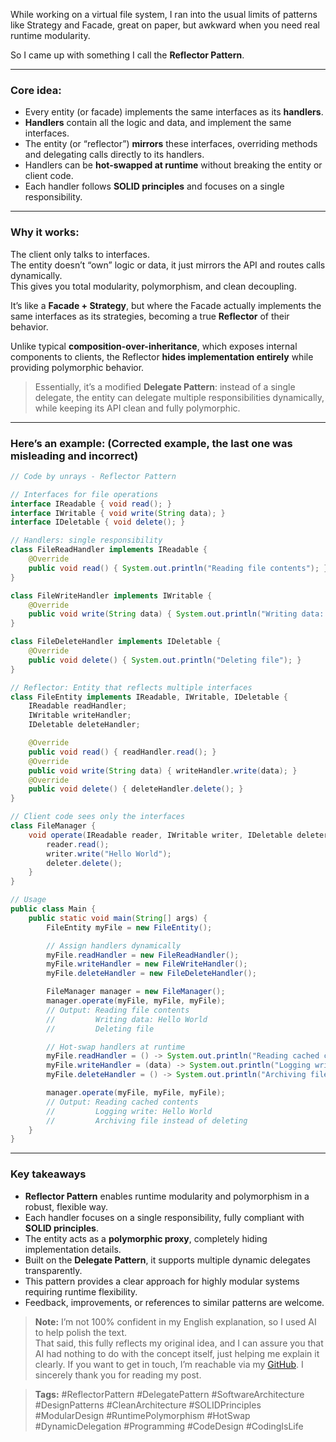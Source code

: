 While working on a virtual file system, I ran into the usual limits of patterns like Strategy and Facade, great on paper, but awkward when you need real runtime modularity.

So I came up with something I call the **Reflector Pattern**.

---

### Core idea:
- Every entity (or facade) implements the same interfaces as its **handlers**.  
- **Handlers** contain all the logic and data, and implement the same interfaces.  
- The entity (or “reflector”) **mirrors** these interfaces, overriding methods and delegating calls directly to its handlers.  
- Handlers can be **hot-swapped at runtime** without breaking the entity or client code.  
- Each handler follows **SOLID principles** and focuses on a single responsibility. 

---

### Why it works:
The client only talks to interfaces.  
The entity doesn’t “own” logic or data, it just mirrors the API and routes calls dynamically.  
This gives you total modularity, polymorphism, and clean decoupling.

It’s like a **Facade + Strategy**, but where the Facade actually implements the same interfaces as its strategies, becoming a true **Reflector** of their behavior.


Unlike typical **composition-over-inheritance**, which exposes internal components to clients, the Reflector **hides implementation entirely** while providing polymorphic behavior.  

> Essentially, it’s a modified **Delegate Pattern**: instead of a single delegate, the entity can delegate multiple responsibilities dynamically, while keeping its API clean and fully polymorphic.  


---

### Here’s an example: (Corrected example, the last one was misleading and incorrect)

```java
// Code by unrays - Reflector Pattern

// Interfaces for file operations
interface IReadable { void read(); }
interface IWritable { void write(String data); }
interface IDeletable { void delete(); }

// Handlers: single responsibility
class FileReadHandler implements IReadable {
    @Override
    public void read() { System.out.println("Reading file contents"); }
}

class FileWriteHandler implements IWritable {
    @Override
    public void write(String data) { System.out.println("Writing data: " + data); }
}

class FileDeleteHandler implements IDeletable {
    @Override
    public void delete() { System.out.println("Deleting file"); }
}

// Reflector: Entity that reflects multiple interfaces
class FileEntity implements IReadable, IWritable, IDeletable {
    IReadable readHandler;
    IWritable writeHandler;
    IDeletable deleteHandler;

    @Override
    public void read() { readHandler.read(); }
    @Override
    public void write(String data) { writeHandler.write(data); }
    @Override
    public void delete() { deleteHandler.delete(); }
}

// Client code sees only the interfaces
class FileManager {
    void operate(IReadable reader, IWritable writer, IDeletable deleter) {
        reader.read();
        writer.write("Hello World");
        deleter.delete();
    }
}

// Usage
public class Main {
    public static void main(String[] args) {
        FileEntity myFile = new FileEntity();

        // Assign handlers dynamically
        myFile.readHandler = new FileReadHandler();
        myFile.writeHandler = new FileWriteHandler();
        myFile.deleteHandler = new FileDeleteHandler();

        FileManager manager = new FileManager();
        manager.operate(myFile, myFile, myFile);
        // Output: Reading file contents
        //         Writing data: Hello World
        //         Deleting file

        // Hot-swap handlers at runtime
        myFile.readHandler = () -> System.out.println("Reading cached contents");
        myFile.writeHandler = (data) -> System.out.println("Logging write: " + data);
        myFile.deleteHandler = () -> System.out.println("Archiving file instead of deleting");

        manager.operate(myFile, myFile, myFile);
        // Output: Reading cached contents
        //         Logging write: Hello World
        //         Archiving file instead of deleting
    }
}

```

---
### Key takeaways
- **Reflector Pattern** enables runtime modularity and polymorphism in a robust, flexible way.  
- Each handler focuses on a single responsibility, fully compliant with **SOLID principles**.  
- The entity acts as a **polymorphic proxy**, completely hiding implementation details.  
- Built on the **Delegate Pattern**, it supports multiple dynamic delegates transparently.  
- This pattern provides a clear approach for highly modular systems requiring runtime flexibility.  
- Feedback, improvements, or references to similar patterns are welcome.


> **Note:** I’m not 100% confident in my English explanation, so I used AI to help polish the text.  
> That said, this fully reflects my original idea, and I can assure you that AI had nothing to do with the concept itself, just helping me explain it clearly. If you want to get in touch, I’m reachable via my [GitHub](https://github.com/unrays). I sincerely thank you for reading my post.

> **Tags:** #ReflectorPattern #DelegatePattern #SoftwareArchitecture #DesignPatterns #CleanArchitecture #SOLIDPrinciples #ModularDesign #RuntimePolymorphism #HotSwap #DynamicDelegation #Programming #CodeDesign #CodingIsLife
